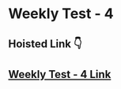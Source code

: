 # Weekly Test - 4

## Hoisted Link 👇

## [Weekly Test - 4 Link](https://ugamraj.github.io/JavaScript-M4/weekly-test%204/)

